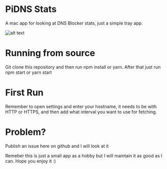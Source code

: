 # PiDNS Stats

A mac app for looking at DNS Blocker stats, just a simple tray app.

![alt text](https://raw.githubusercontent.com/KeystoneJack/PiDNS-Stats/master/Screenshot.png)

# Running from source

Git clone this repository and then run npm install or yarn. After that just run npm start or yarn start

# First Run
Remember to open settings and enter your hostname, it needs to be with HTTP or HTTPS, and then add what interval you want to use for fetching.

# Problem?

Publish an issue here on github and I will look at it




Remeber this is just a small app as a hobby but I will maintain it as good as I can. Hope you enjoy it :)
